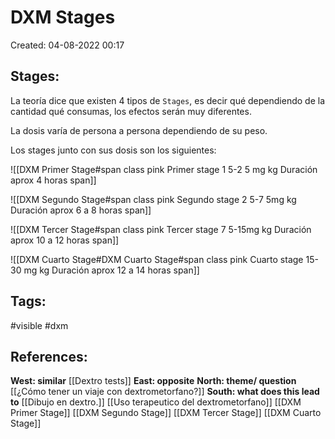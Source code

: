 # DXM Stages

Created: 04-08-2022 00:17

## <span class="pink"> **Stages:** </span>
La teoría dice que existen 4 tipos de `Stages`, es decir qué dependiendo de la cantidad qué consumas, los efectos serán muy diferentes.

La dosis varía de persona a persona dependiendo de su peso.

Los stages junto con sus dosis son los siguientes:

![[DXM Primer Stage#span class pink Primer stage 1 5-2 5 mg kg Duración aprox 4 horas span]]

![[DXM Segundo Stage#span class pink Segundo stage 2 5-7 5mg kg Duración aprox 6 a 8 horas span]]

![[DXM Tercer Stage#span class pink Tercer stage 7 5-15mg kg Duración aprox 10 a 12 horas span]]

![[DXM Cuarto Stage#DXM Cuarto Stage#span class pink Cuarto stage 15-30 mg kg Duración aprox 12 a 14 horas span]]

## <span class="orange"> **Tags:**</span>
<span class="tag"> #visible</span> <span class="tag"> #dxm </span>

## <span class="green"> **References:**</span>
<span class="blue"> **West: similar** </span>
[[Dextro tests]]
<span class="blue"> **East: opposite** </span>
<span class="blue"> **North: theme/ question** </span>
[[¿Cómo tener un viaje con dextrometorfano?]]
<span class="blue"> **South: what does this lead to** </span>
[[Dibujo en dextro.]]
[[Uso terapeutico del dextrometorfano]]
[[DXM Primer Stage]]
[[DXM Segundo Stage]]
[[DXM Tercer Stage]]
[[DXM Cuarto Stage]]